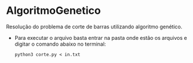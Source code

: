 # AlgoritmoGenetico

Resolução do problema de corte de barras utilizando algoritmo genético.

- Para executar o arquivo basta entrar na pasta onde estão os arquivos e digitar o comando abaixo no terminal:
  ```
  python3 corte.py < in.txt
  ```
  
